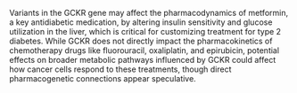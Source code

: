 Variants in the GCKR gene may affect the pharmacodynamics of metformin, a key antidiabetic medication, by altering insulin sensitivity and glucose utilization in the liver, which is critical for customizing treatment for type 2 diabetes. While GCKR does not directly impact the pharmacokinetics of chemotherapy drugs like fluorouracil, oxaliplatin, and epirubicin, potential effects on broader metabolic pathways influenced by GCKR could affect how cancer cells respond to these treatments, though direct pharmacogenetic connections appear speculative.